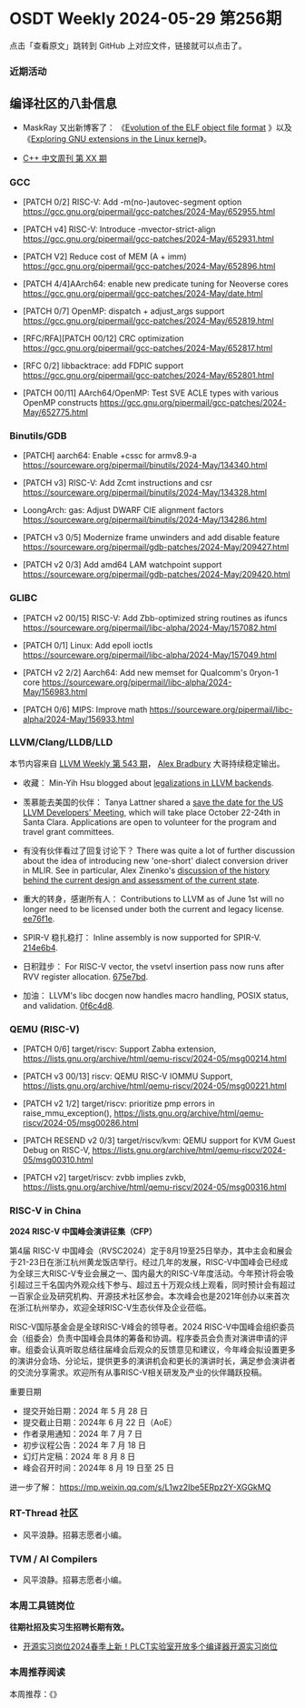 # OSDT Weekly 2024-05-29 第256期

点击「查看原文」跳转到 GitHub 上对应文件，链接就可以点击了。

### 近期活动

## 编译社区的八卦信息

- MaskRay 又出新博客了： 《[Evolution of the ELF object file format](https://maskray.me/blog/2024-05-26-evolution-of-elf-object-file-format) 》以及 《[Exploring GNU extensions in the Linux kernel](https://maskray.me/blog/2024-05-12-exploring-gnu-extensions-in-linux-kernel)》。

- [C++ 中文周刊 第 XX 期]()

### GCC

- [PATCH 0/2] RISC-V: Add -m(no-)autovec-segment option
  https://gcc.gnu.org/pipermail/gcc-patches/2024-May/652955.html

- [PATCH v4] RISC-V: Introduce -mvector-strict-align
  https://gcc.gnu.org/pipermail/gcc-patches/2024-May/652931.html

- [PATCH V2] Reduce cost of MEM (A + imm)
  https://gcc.gnu.org/pipermail/gcc-patches/2024-May/652896.html

- [PATCH 4/4]AArch64: enable new predicate tuning for Neoverse cores
  https://gcc.gnu.org/pipermail/gcc-patches/2024-May/date.html

- [PATCH 0/7] OpenMP: dispatch + adjust_args support
  https://gcc.gnu.org/pipermail/gcc-patches/2024-May/652819.html

- [RFC/RFA][PATCH 00/12] CRC optimization
  https://gcc.gnu.org/pipermail/gcc-patches/2024-May/652817.html

- [RFC 0/2] libbacktrace: add FDPIC support
  https://gcc.gnu.org/pipermail/gcc-patches/2024-May/652801.html

- [PATCH 00/11] AArch64/OpenMP: Test SVE ACLE types with various OpenMP constructs
  https://gcc.gnu.org/pipermail/gcc-patches/2024-May/652775.html

### Binutils/GDB

- [PATCH] aarch64: Enable +cssc for armv8.9-a
   https://sourceware.org/pipermail/binutils/2024-May/134340.html

- [PATCH v3] RISC-V: Add Zcmt instructions and csr
  https://sourceware.org/pipermail/binutils/2024-May/134328.html

- LoongArch: gas: Adjust DWARF CIE alignment factors
  https://sourceware.org/pipermail/binutils/2024-May/134286.html

- [PATCH v3 0/5] Modernize frame unwinders and add disable feature
  https://sourceware.org/pipermail/gdb-patches/2024-May/209427.html

- [PATCH v2 0/3] Add amd64 LAM watchpoint support
  https://sourceware.org/pipermail/gdb-patches/2024-May/209420.html

### GLIBC

- [PATCH v2 00/15] RISC-V: Add Zbb-optimized string routines as ifuncs
  https://sourceware.org/pipermail/libc-alpha/2024-May/157082.html

- [PATCH 0/1] Linux: Add epoll ioctls
  https://sourceware.org/pipermail/libc-alpha/2024-May/157049.html

- [PATCH v2 2/2] Aarch64: Add new memset for Qualcomm's 0ryon-1 core
  https://sourceware.org/pipermail/libc-alpha/2024-May/156983.html

- [PATCH 0/6] MIPS: Improve math
  https://sourceware.org/pipermail/libc-alpha/2024-May/156933.html

### LLVM/Clang/LLDB/LLD

本节内容来自 [LLVM Weekly 第 543 期](http://llvmweekly.org/issue/543)，
[Alex Bradbury](https://www.linkedin.com/in/alex-bradbury/) 大哥持续稳定输出。

* 收藏： Min-Yih Hsu blogged about [legalizations in LLVM backends](https://myhsu.xyz/llvm-codegen-legalization/).

* 羡慕能去美国的伙伴： Tanya Lattner shared a [save the date for the US LLVM Developers' Meeting](https://discourse.llvm.org/t/2024-us-llvm-developers-meeting-october-22-24/79126), which will take place October 22-24th in Santa Clara. Applications are open to volunteer for the program and travel grant committees.

* 有没有伙伴看过了回复讨论下？ There was quite a lot of further discussion about the idea of introducing new 'one-short' dialect conversion driver in MLIR. See in particular, Alex Zinenko's [discussion of the history behind the current design and assessment of the current state](https://discourse.llvm.org/t/rfc-a-new-one-shot-dialect-conversion-driver/79083/19).

* 重大的转身，感谢所有人： Contributions to LLVM as of June 1st will no longer need to be licensed under both the current and legacy license.  [ee76f1e](https://github.com/llvm/llvm-project/commit/ee76f1e1b7ee).

* SPIR-V 稳扎稳打： Inline assembly is now supported for SPIR-V.
  [214e6b4](https://github.com/llvm/llvm-project/commit/214e6b40f848).

* 日积跬步： For RISC-V vector, the vsetvl insertion pass now runs after RVV register allocation.
  [675e7bd](https://github.com/llvm/llvm-project/commit/675e7bd1b94f).

* 加油： LLVM's libc docgen now handles macro handling, POSIX status, and validation.
  [0f6c4d8](https://github.com/llvm/llvm-project/commit/0f6c4d8b0653).

### QEMU (RISC-V)


- [PATCH 0/6] target/riscv: Support Zabha extension,
  https://lists.gnu.org/archive/html/qemu-riscv/2024-05/msg00214.html

- [PATCH v3 00/13] riscv: QEMU RISC-V IOMMU Support,
  https://lists.gnu.org/archive/html/qemu-riscv/2024-05/msg00221.html

- [PATCH v2 1/2] target/riscv: prioritize pmp errors in raise_mmu_exception(),
  https://lists.gnu.org/archive/html/qemu-riscv/2024-05/msg00286.html

- [PATCH RESEND v2 0/3] target/riscv/kvm: QEMU support for KVM Guest Debug on RISC-V,
  https://lists.gnu.org/archive/html/qemu-riscv/2024-05/msg00310.html

- [PATCH v2] target/riscv: zvbb implies zvkb,
  https://lists.gnu.org/archive/html/qemu-riscv/2024-05/msg00316.html

### RISC-V in China

**2024 RISC-V 中国峰会演讲征集（CFP）**

第4届 RISC-V 中国峰会（RVSC2024）定于8月19至25日举办，其中主会和展会于21-23日在浙江杭州黄龙饭店举行。经过几年的发展，RISC-V中国峰会已经成为全球三大RISC-V专业会展之一、国内最大的RISC-V年度活动。今年预计将会吸引超过三千名国内外观众线下参与、超过五十万观众线上观看，同时预计会有超过一百家企业及研究机构、开源技术社区参会。本次峰会也是2021年创办以来首次在浙江杭州举办，欢迎全球RISC-V生态伙伴及企业莅临。

RISC-V国际基金会是全球RISC-V峰会的领导者。2024 RISC-V中国峰会组织委员会（组委会）负责中国峰会具体的筹备和协调。程序委员会负责对演讲申请的评审。组委会认真听取总结往届峰会后观众的反馈意见和建议，今年峰会拟设置更多的演讲分会场、分论坛，提供更多的演讲机会和更长的演讲时长，满足参会演讲者的交流分享需求。欢迎所有从事RISC-V相关研发及产业的伙伴踊跃投稿。

重要日期

- 提交开始日期：2024 年 5 月 28 日
- 提交截止日期：2024年  6 月 22 日（AoE）
- 作者录用通知：2024 年 7 月 7 日
- 初步议程公告：2024 年 7 月 18 日
- 幻灯片定稿：2024 年 8 月 8 日
- 峰会召开时间：2024年 8 月 19 日至  25 日

进一步了解： https://mp.weixin.qq.com/s/L1wz2Ibe5ERpz2Y-XGGkMQ

### RT-Thread 社区

- 风平浪静。招募志愿者小编。

### TVM / AI Compilers

- 风平浪静。招募志愿者小编。

### 本周工具链岗位

**往期社招及实习生招聘长期有效。**

- [开源实习岗位2024春季上新！PLCT实验室开放多个编译器开源实习岗位](https://mp.weixin.qq.com/s/D-l7hE2S-21NCAZsVqPzMA)

### 本周推荐阅读

本周推荐：《》
